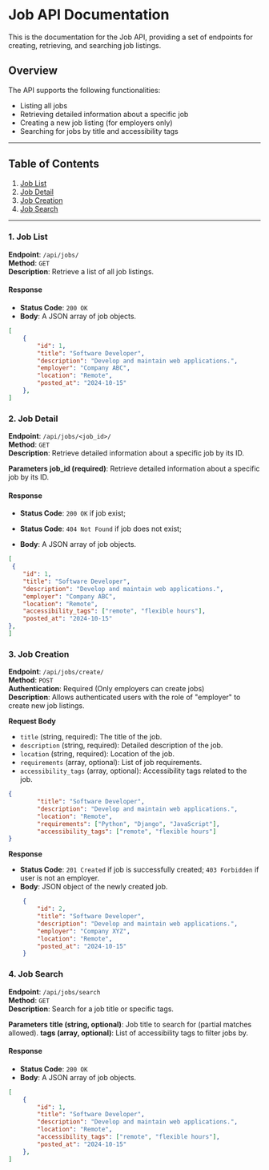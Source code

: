 # Job API Documentation

This is the documentation for the Job API, providing a set of endpoints for creating, retrieving, and searching job listings.

## Overview

The API supports the following functionalities:
- Listing all jobs
- Retrieving detailed information about a specific job
- Creating a new job listing (for employers only)
- Searching for jobs by title and accessibility tags

---

## Table of Contents

1. [Job List](#1-job-list)
2. [Job Detail](#2-job-detail)
3. [Job Creation](#3-job-creation)
4. [Job Search](#4-job-search)

---

### 1. Job List

**Endpoint**: `/api/jobs/`  
**Method**: `GET`  
**Description**: Retrieve a list of all job listings.

#### Response

- **Status Code**: `200 OK`
- **Body**: A JSON array of job objects.

```json
[
    {
        "id": 1,
        "title": "Software Developer",
        "description": "Develop and maintain web applications.",
        "employer": "Company ABC",
        "location": "Remote",
        "posted_at": "2024-10-15"
    },
]
```

### 2. Job Detail

**Endpoint**: `/api/jobs/<job_id>/`  
**Method**: `GET`  
**Description**: Retrieve detailed information about a specific job by its ID.

**Parameters**
**job_id (required)**: Retrieve detailed information about a specific job by its ID.

#### Response

- **Status Code**: `200 OK` if job exist;
- **Status Code**: `404 Not Found` if job does not exist;

- **Body**: A JSON array of job objects.



```json
[
 {
    "id": 1,
    "title": "Software Developer",
    "description": "Develop and maintain web applications.",
    "employer": "Company ABC",
    "location": "Remote",
    "accessibility_tags": ["remote", "flexible hours"],
    "posted_at": "2024-10-15"
},
]
```

### 3. Job Creation

**Endpoint**: `/api/jobs/create/`  
**Method**: `POST`  
**Authentication**: Required (Only employers can create jobs)  
**Description**: Allows authenticated users with the role of "employer" to create new job listings.

**Request Body**

- `title` (string, required): The title of the job.
- `description` (string, required): Detailed description of the job.
- `location` (string, required): Location of the job.
- `requirements` (array, optional): List of job requirements.
- `accessibility_tags` (array, optional): Accessibility tags related to the job.

```json
{
        "title": "Software Developer",
        "description": "Develop and maintain web applications.",
        "location": "Remote",
        "requirements": ["Python", "Django", "JavaScript"],
        "accessibility_tags": ["remote", "flexible hours"]
}
```

**Response**

- **Status Code**: `201 Created` if job is successfully created; `403 Forbidden` if user is not an employer.
- **Body**: JSON object of the newly created job.

```json
    {
        "id": 2,
        "title": "Software Developer",
        "description": "Develop and maintain web applications.",
        "employer": "Company XYZ",
        "location": "Remote",
        "posted_at": "2024-10-15"
    }
```

### 4. Job Search

**Endpoint**: `/api/jobs/search`  
**Method**: `GET`  
**Description**: Search for a job title or specific tags.

**Parameters**
**title (string, optional)**: Job title to search for (partial matches allowed).
**tags (array, optional)**: List of accessibility tags to filter jobs by.

#### Response

- **Status Code**: `200 OK`
- **Body**: A JSON array of job objects.

```json
[
    {
        "id": 1,
        "title": "Software Developer",
        "description": "Develop and maintain web applications.",
        "location": "Remote",
        "accessibility_tags": ["remote", "flexible hours"],
        "posted_at": "2024-10-15"
    },
]
```
